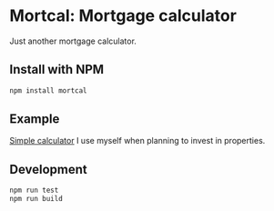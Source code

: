 # Mortcal: Mortgage calculator

Just another mortgage calculator.

## Install with NPM

```sh
npm install mortcal
```

## Example

[Simple calculator](https://cool-mortgage-calculator.netlify.app/) I use myself when planning to invest in properties.

## Development

```sh
npm run test
npm run build
```
